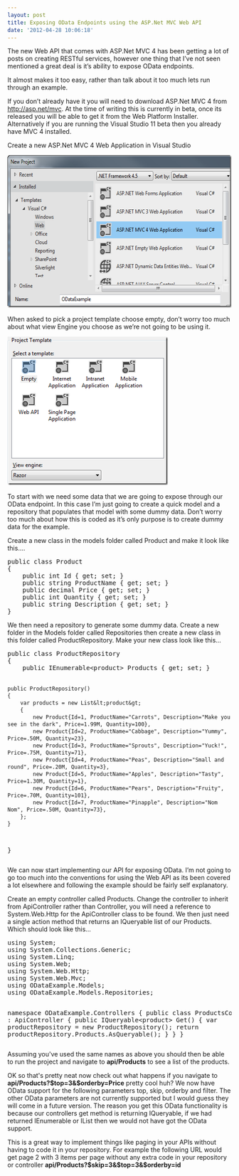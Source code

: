 ```yaml
---
layout: post
title: Exposing OData Endpoints using the ASP.Net MVC Web API
date: '2012-04-28 10:06:18'
---
```


<p>The new Web API that comes with ASP.Net MVC 4 has been getting a lot of posts on creating RESTful services, however one thing that I’ve not seen mentioned a great deal is it’s ability to expose OData endpoints.</p> <p>It almost makes it too easy, rather than talk about it too much lets run through an example. </p> <p>If you don’t already have it you will need to download ASP.Net MVC 4 from <a href="http://asp.net/mvc">http://asp.net/mvc</a>. At the time of writing this is currently in beta, once its released you will be able to get it from the Web Platform Installer. Alternatively if you are running the Visual Studio 11 beta then you already have MVC 4 installed.</p> <p>Create a new ASP.Net MVC 4 Web Application in Visual Studio</p> <p><a href="/content/images/WPImport/2012/04/OdataNewProject10.png"><img style="background-image: none; border-right-width: 0px; padding-left: 0px; padding-right: 0px; display: inline; border-top-width: 0px; border-bottom-width: 0px; border-left-width: 0px; padding-top: 0px" title="OdataNewProject[10]" border="0" alt="OdataNewProject[10]" src="/content/images/WPImport/2012/04/OdataNewProject10_thumb.png" width="592" height="343"></a></p> <p>When asked to pick a project template choose empty, don’t worry too much about what view Engine you choose as we’re not going to be using it.</p> <p><a href="/content/images/WPImport/2012/04/ODataExampleProjectTemplate5.png"><img style="background-image: none; border-right-width: 0px; padding-left: 0px; padding-right: 0px; display: inline; border-top-width: 0px; border-bottom-width: 0px; border-left-width: 0px; padding-top: 0px" title="ODataExampleProjectTemplate[5]" border="0" alt="ODataExampleProjectTemplate[5]" src="/content/images/WPImport/2012/04/ODataExampleProjectTemplate5_thumb.png" width="361" height="334"></a> </p> <p>To start with we need some data that we are going to expose through our OData endpoint. In this case I’m just going to create a quick model and a repository that populates that model with some dummy data. Don’t worry too much about how this is coded as it’s only purpose is to create dummy data for the example.</p> <p>Create a new class in the models folder called Product and make it look like this….</p><pre class="brush: csharp; gutter: false; toolbar: false;">public class Product
{
    public int Id { get; set; }
    public string ProductName { get; set; }
    public decimal Price { get; set; }
    public int Quantity { get; set; }
    public string Description { get; set; }
}</pre>
<p>We then need a repository to generate some dummy data. Create a new folder in the Models folder called Repositories then create a new class in this folder called ProductRepository. Make your new class look like this…</p><pre class="brush: csharp; gutter: false; toolbar: false;">public class ProductRepository
{
    public IEnumerable&lt;product&gt; Products { get; set; }

    public ProductRepository()
    {
        var products = new List&lt;product&gt;
        {
            new Product{Id=1, ProductName="Carrots", Description="Make you see in the dark", Price=1.99M, Quantity=100},
            new Product{Id=2, ProductName="Cabbage", Description="Yummy", Price=.50M, Quantity=23},
            new Product{Id=3, ProductName="Sprouts", Description="Yuck!", Price=.75M, Quantity=71},
            new Product{Id=4, ProductName="Peas", Description="Small and round", Price=.20M, Quantity=3},
            new Product{Id=5, ProductName="Apples", Description="Tasty", Price=1.30M, Quantity=1},
            new Product{Id=6, ProductName="Pears", Description="Fruity", Price=.70M, Quantity=101},
            new Product{Id=7, ProductName="Pinapple", Description="Nom Nom", Price=.50M, Quantity=73},
        };
    }
}</pre>
<p>We can now start implementing our API for exposing OData. I’m not going to go too much into the conventions for using the Web API as its been covered a lot elsewhere and following the example should be fairly self explanatory.</p>
<p>Create an empty controller called Products. Change the controller to inherit from ApiController rather than Controller, you will need a reference to System.Web.Http for the ApiController class to be found. We then just need a single action method that returns an IQueryable list of our Products. Which should look like this…</p><pre class="brush: csharp; gutter: false; toolbar: false;">using System;
using System.Collections.Generic;
using System.Linq;
using System.Web;
using System.Web.Http;
using System.Web.Mvc;
using ODataExample.Models;
using ODataExample.Models.Repositories;

namespace ODataExample.Controllers
{
    public class ProductsController : ApiController
    {
        public IQueryable&lt;product&gt; Get()
        {
            var productRepository = new ProductRepository();
            return productRepository.Products.AsQueryable();
        }
    }
}</pre>
<p>Assuming you've used the same names as above you should then be able to run the project and navigate to <strong>api/Products</strong> to see a list of the products. </p>
<p>OK so that's pretty neat now check out what happens if you navigate to <strong>api/Products?$top=3&amp;$orderby=Price</strong> pretty cool huh? We now have OData support for the following parameters top, skip, orderby and filter. The other OData parameters are not currently supported but I would guess they will come in a future version. The reason you get this OData functionality is because our controllers get method is returning IQueryable, if we had returned IEnumerable or IList then we would not have got the OData support. </p>
<p>This is a great way to implement things like paging in your APIs without having to code it in your repository. For example the following URL would get page 2 with 3 items per page without any extra code in your repository or controller <strong>api/Products?$skip=3&amp;$top=3&amp;$orderby=id</strong></p>